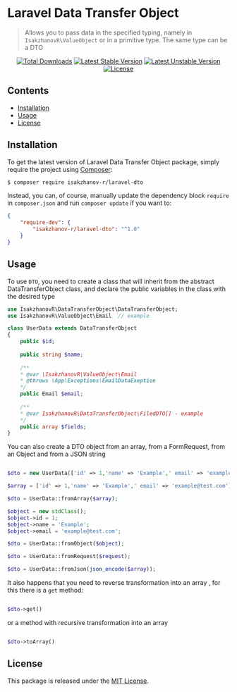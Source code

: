# Laravel Data Transfer Object

> Allows you to pass data in the specified typing, namely in `IsakzhanovR\ValueObject` or in a primitive type. The same type can be a DTO

<p align="center">
    <a href="https://packagist.org/packages/isakzhanov-r/laravel-dto"><img src="https://img.shields.io/packagist/dt/isakzhanov-r/laravel-dto.svg?style=flat-square" alt="Total Downloads" /></a>
    <a href="https://packagist.org/packages/isakzhanov-r/laravel-dto"><img src="https://poser.pugx.org/isakzhanov-r/laravel-dto/v/stable?format=flat-square" alt="Latest Stable Version" /></a>
    <a href="https://packagist.org/isakzhanov-r/laravel-dto"><img src="https://poser.pugx.org/isakzhanov-r/laravel-dto/v/unstable?format=flat-square" alt="Latest Unstable Version" /></a>
    <a href="LICENSE"><img src="https://poser.pugx.org/isakzhanov-r/laravel-dto/license?format=flat-square" alt="License" /></a>
</p>

## Contents

* [Installation](#installation)
* [Usage](#usage)
* [License](#license)

## Installation

To get the latest version of Laravel Data Transfer Object package, simply require the project using [Composer](https://getcomposer.org):

```bash
$ composer require isakzhanov-r/laravel-dto
```

Instead, you can, of course, manually update the dependency block `require` in `composer.json` and run `composer update` if you want to:

```json
{
    "require-dev": {
        "isakzhanov-r/laravel-dto": "^1.0"
    }
}
```

## Usage

To use `DTO`, you need to create a class that will inherit from the abstract DataTransferObject class, and declare the public variables in the class with the
desired type

```php
use IsakzhanovR\DataTransferObject\DataTransferObject;
use IsakzhanovR\ValueObject\Email  // example

class UserData extends DataTransferObject 
{
    public $id;
    
    public string $name;
    
    /**
    * @var \IsakzhanovR\ValueObject\Email
    * @throws \App\Exceptions\EmailDataExeption
    */
    public Email $email;
    
    /**
    * @var IsakzhanovR\DataTransferObject\FiledDTO[] - example
    */
    public array $fields;
}
```

You can also create a DTO object from an array, from a FormRequest, from an Object and from a JSON string

```php

$dto = new UserData(['id' => 1,'name' => 'Example',' email' => 'example@test.com']);

$array = ['id' => 1,'name' => 'Example',' email' => 'example@test.com'];

$dto = UserData::fromArray($array);

$object = new stdClass();
$object->id = 1;
$object->name = 'Example';
$object->email = 'example@test.com';

$dto = UserData::fromObject($object);

$dto = UserData::fromRequest($request);

$dto = UserData::fromJson(json_encode($array));

```

It also happens that you need to reverse transformation into an array , for this there is a `get` method:

```php

$dto->get()

```

or a method with recursive transformation into an array

```php

$dto->toArray()

```

## License

This package is released under the [MIT License](LICENSE).
